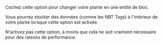 Cochez cette option pour changer votre plante en une entité de bloc.

Vous pourrez stocker des données (comme les NBT Tags) à l'intérieur de votre plante lorsque cette option est activée.

N'activez pas cette option, à moins que cela ne soit vraiment nécessaire pour des raisons de performance.